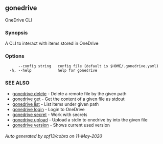 ## gonedrive

OneDrive CLI

### Synopsis

A CLI to interact with items stored in OneDrive

### Options

```
      --config string   config file (default is $HOME/.gonedrive.yaml)
  -h, --help            help for gonedrive
```

### SEE ALSO

* [gonedrive delete](gonedrive_delete.md)	 - Delete a remote file by the given path
* [gonedrive get](gonedrive_get.md)	 - Get the content of a given file as stdout
* [gonedrive list](gonedrive_list.md)	 - List items under given path
* [gonedrive login](gonedrive_login.md)	 - Login to OneDrive
* [gonedrive secret](gonedrive_secret.md)	 - Work with secrets
* [gonedrive upload](gonedrive_upload.md)	 - Upload a stdin to onedrive by into the given file
* [gonedrive version](gonedrive_version.md)	 - Shows current used version

###### Auto generated by spf13/cobra on 11-May-2020
